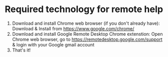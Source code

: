 # Required technology for remote help
1) Download and install Chrome web browser (if you don't already have): Download & Install from https://www.google.com/chrome/
2) Download and install Google Remote Desktop Chrome extenstion: Open Chrome web browser, go to https://remotedesktop.google.com/support & login with your Google gmail account
3) That's it! 
